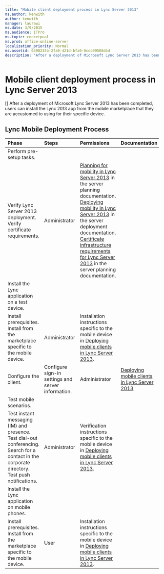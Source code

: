 ```yaml
---
title: "Mobile client deployment process in Lync Server 2013"
ms.author: kenwith
author: kenwith
manager: laurawi
ms.date: 3/9/2015
ms.audience: ITPro
ms.topic: concetpual
ms.prod: office-online-server
localization_priority: Normal
ms.assetid: 6498235b-2fa9-421d-bfa0-0ccc09508dbd
description: "After a deployment of Microsoft Lync Server 2013 has been completed, users can install the Lync 2013 app from the mobile marketplace that they are accustomed to using for their specific device."
---
```


# Mobile client deployment process in Lync Server 2013
[]
After a deployment of Microsoft Lync Server 2013 has been completed, users can install the Lync 2013 app from the mobile marketplace that they are accustomed to using for their specific device.
  
## Lync Mobile Deployment Process

|**Phase**|**Steps**|**Permissions**|**Documentation**|
|:-----|:-----|:-----|:-----|
|Perform pre-setup tasks.  <br/> |
Verify Lync Server 2013 deployment. Verify certificate requirements. |Administrator  <br/> |[Planning for mobility in Lync Server 2013](planning-for-mobility.md) in the server planning documentation.  <br/> [Deploying mobility in Lync Server 2013](deploying-mobility.md) in the server deployment documentation.  <br/> [Certificate infrastructure requirements for Lync Server 2013](certificate-infrastructure-requirements.md) in the server planning documentation.  <br/> |
|Install the Lync application on a test device.  <br/> |
Install prerequisites. Install from the marketplace specific to the mobile device. |Administrator  <br/> |Installation instructions specific to the mobile device in [Deploying mobile clients in Lync Server 2013](deploying-mobile-clients.md).  <br/> |
|Configure the client.  <br/> | Configure sign-in settings and server information.  <br/> |Administrator  <br/> |[Deploying mobile clients in Lync Server 2013](deploying-mobile-clients.md) <br/> |
|Test mobile scenarios.  <br/> |
Test instant messaging (IM) and presence. Test dial-out conferencing. Search for a contact in the corporate directory. Test push notifications. |Administrator  <br/> |Verification instructions specific to the mobile device in [Deploying mobile clients in Lync Server 2013](deploying-mobile-clients.md).  <br/> |
|Install the Lync application on mobile phones.  <br/> |
Install prerequisites. Install from the marketplace specific to the mobile device. |User  <br/> |Installation instructions specific to the mobile device in [Deploying mobile clients in Lync Server 2013](deploying-mobile-clients.md).  <br/> |
   

